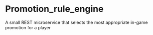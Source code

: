 # Promotion_rule_engine
A small REST microservice that selects the most appropriate in-game promotion for a player

